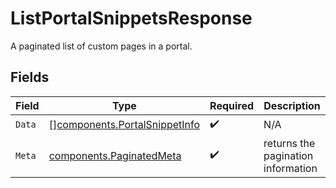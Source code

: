 # ListPortalSnippetsResponse

A paginated list of custom pages in a portal.


## Fields

| Field                                                                          | Type                                                                           | Required                                                                       | Description                                                                    |
| ------------------------------------------------------------------------------ | ------------------------------------------------------------------------------ | ------------------------------------------------------------------------------ | ------------------------------------------------------------------------------ |
| `Data`                                                                         | [][components.PortalSnippetInfo](../../models/components/portalsnippetinfo.md) | :heavy_check_mark:                                                             | N/A                                                                            |
| `Meta`                                                                         | [components.PaginatedMeta](../../models/components/paginatedmeta.md)           | :heavy_check_mark:                                                             | returns the pagination information                                             |